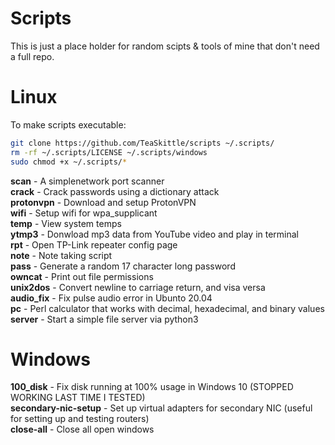 Scripts
=========

This is just a place holder for random scipts & tools of mine that don't need a full repo.

Linux
=========

To make scripts executable:
```Bash
git clone https://github.com/TeaSkittle/scripts ~/.scripts/
rm -rf ~/.scripts/LICENSE ~/.scripts/windows
sudo chmod +x ~/.scripts/*
```

**scan** - A simplenetwork port scanner  
**crack** - Crack passwords using a dictionary attack  
**protonvpn** - Download and setup ProtonVPN  
**wifi** - Setup wifi for wpa_supplicant  
**temp** - View system temps  
**ytmp3** - Donwload mp3 data from YouTube video and play in terminal  
**rpt** - Open TP-Link repeater config page  
**note** - Note taking script  
**pass** - Generate a random 17 character long password   
**owncat** - Print out file permissions  
**unix2dos** - Convert newline to carriage return, and visa versa  
**audio_fix** - Fix pulse audio error in Ubunto 20.04  
**pc** - Perl calculator that works with decimal, hexadecimal, and binary values  
**server** - Start a simple file server via python3

Windows
=========

**100_disk** - Fix disk running at 100% usage in Windows 10 (STOPPED WORKING LAST TIME I TESTED)  
**secondary-nic-setup** - Set up virtual adapters for secondary NIC (useful for setting up and testing routers)  
**close-all** - Close all open windows  

